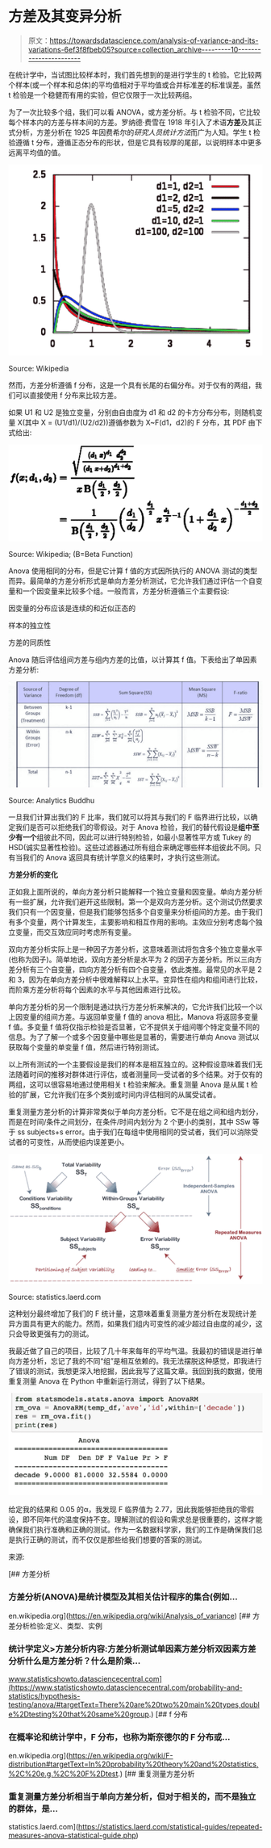 # 方差及其变异分析

> 原文：<https://towardsdatascience.com/analysis-of-variance-and-its-variations-6ef3f8fbeb05?source=collection_archive---------10----------------------->

在统计学中，当试图比较样本时，我们首先想到的是进行学生的 t 检验。它比较两个样本(或一个样本和总体)的平均值相对于平均值或合并标准差的标准误差。虽然 t 检验是一个稳健而有用的实验，但它仅限于一次比较两组。

为了一次比较多个组，我们可以看 ANOVA，或方差分析。与 t 检验不同，它比较每个样本内的方差与样本间的方差。罗纳德·费雪在 1918 年引入了术语**方差**及其正式分析，方差分析在 1925 年因费希尔的*研究人员统计方法*而广为人知。学生 t 检验遵循 t 分布，遵循正态分布的形状，但是它具有较厚的尾部，以说明样本中更多远离平均值的值。

![](img/be46600bf8a4965c0172df3180b84d9a.png)

Source: Wikipedia

然而，方差分析遵循 f 分布，这是一个具有长尾的右偏分布。对于仅有的两组，我们可以直接使用 f 分布来比较方差。

如果 U1 和 U2 是独立变量，分别由自由度为 d1 和 d2 的卡方分布分布，则随机变量 X(其中 X = (U1/d1)/(U2/d2))遵循参数为 X~F(d1，d2)的 F 分布，其 PDF 由下式给出:

![](img/8662514b22bbb0c4058484654702cbcc.png)

Source: Wikipedia; (B=Beta Function)

Anova 使用相同的分布，但是它计算 f 值的方式因所执行的 ANOVA 测试的类型而异。最简单的方差分析形式是单向方差分析测试，它允许我们通过评估一个自变量和一个因变量来比较多个组。一般而言，方差分析遵循三个主要假设:

因变量的分布应该是连续的和近似正态的

样本的独立性

方差的同质性

Anova 随后评估组间方差与组内方差的比值，以计算其 f 值。下表给出了单因素方差分析:

![](img/dc144ef16b864c2c1e826bb38784b6de.png)

Source: Analytics Buddhu

一旦我们计算出我们的 F 比率，我们就可以将其与我们的 F 临界进行比较，以确定我们是否可以拒绝我们的零假设。对于 Anova 检验，我们的替代假设是**组中至少有一个**组彼此不同，因此可以进行特别检验，如最小显著性平方或 Tukey 的 HSD(诚实显著性检验)。这些过滤器通过所有组合来确定哪些样本组彼此不同。只有当我们的 Anova 返回具有统计学意义的结果时，才执行这些测试。

**方差分析的变化**

正如我上面所说的，单向方差分析只能解释一个独立变量和因变量。单向方差分析有一些扩展，允许我们避开这些限制。第一个是双向方差分析。这个测试仍然要求我们只有一个因变量，但是我们能够包括多个自变量来分析组间的方差。由于我们有多个变量，两个计算发生，主要影响和相互作用的影响。主效应分别考虑每个独立变量，而交互效应同时考虑所有变量。

双向方差分析实际上是一种因子方差分析，这意味着测试将包含多个独立变量水平(也称为因子)。简单地说，双向方差分析是水平为 2 的因子方差分析。所以三向方差分析有三个自变量，四向方差分析有四个自变量，依此类推。最常见的水平是 2 和 3，因为在单向方差分析中很难解释以上水平。变异性在组内和组间进行比较，而阶乘方差分析将每个因素的水平与其他因素进行比较。

单向方差分析的另一个限制是通过执行方差分析来解决的，它允许我们比较一个以上因变量的组间方差。与返回单变量 f 值的 anova 相比，Manova 将返回多变量 f 值。多变量 f 值将仅指示检验是否显著，它不提供关于组间哪个特定变量不同的信息。为了了解一个或多个因变量中哪些是显著的，需要进行单向 Anova 测试以获取每个变量的单变量 f 值，然后进行特别测试。

以上所有测试的一个主要假设是我们的样本是相互独立的。这种假设意味着我们无法随着时间的推移对群体进行评估，或者测量同一受试者的多个结果。对于仅有的两组，这可以很容易地通过使用相关 t 检验来解决。重复测量 Anova 是从属 t 检验的扩展，它允许我们在多个类别或时间内评估相同的从属受试者。

重复测量方差分析的计算非常类似于单向方差分析。它不是在组之间和组内划分，而是在时间/条件之间划分，在条件/时间内划分为 2 个更小的类别，其中 SSw 等于 ss subjects+s error。由于我们在每组中使用相同的受试者，我们可以消除受试者的可变性，从而使组内误差更小。

![](img/cbfc3c22ddce8edf312b853313ee0d3a.png)

Source: statistics.laerd.com

这种划分最终增加了我们的 F 统计量，这意味着重复测量方差分析在发现统计差异方面具有更大的能力。然而，如果我们组内可变性的减少超过自由度的减少，这只会导致更强有力的测试。

我最近做了自己的项目，比较了几十年来每年的平均气温。我最初的错误是进行单向方差分析，忘记了我的不同“组”是相互依赖的。我无法摆脱这种感觉，即我进行了错误的测试，我想更深入地挖掘，因此我写了这篇文章。我回到我的数据，使用重复测量 Anova 在 Python 中重新运行测试，得到了以下结果。

![](img/d185a97260956bd1828b51945274fa2b.png)

给定我的结果和 0.05 的α，我发现 F 临界值为 2.77，因此我能够拒绝我的零假设，即不同年代的温度保持不变。理解测试的假设和需求总是很重要的，这样才能确保我们执行准确和正确的测试。作为一名数据科学家，我们的工作是确保我们总是执行正确的测试，而不仅仅是那些给我们想要的答案的测试。

来源:

[](https://en.wikipedia.org/wiki/Analysis_of_variance) [## 方差分析

### 方差分析(ANOVA)是统计模型及其相关估计程序的集合(例如…

en.wikipedia.org](https://en.wikipedia.org/wiki/Analysis_of_variance) [](https://www.statisticshowto.datasciencecentral.com/probability-and-statistics/hypothesis-testing/anova/#targetText=There%20are%20two%20main%20types,double%2Dtesting%20that%20same%20group.) [## 方差分析检验:定义、类型、实例

### 统计学定义>方差分析内容:方差分析测试单因素方差分析双因素方差分析什么是方差分析？什么是阶乘…

www.statisticshowto.datasciencecentral.com](https://www.statisticshowto.datasciencecentral.com/probability-and-statistics/hypothesis-testing/anova/#targetText=There%20are%20two%20main%20types,double%2Dtesting%20that%20same%20group.) [](https://en.wikipedia.org/wiki/F-distribution#targetText=In%20probability%20theory%20and%20statistics,%2C%20e.g.%2C%20F%2Dtest.) [## f 分布

### 在概率论和统计学中，F 分布，也称为斯奈德尔的 F 分布或…

en.wikipedia.org](https://en.wikipedia.org/wiki/F-distribution#targetText=In%20probability%20theory%20and%20statistics,%2C%20e.g.%2C%20F%2Dtest.) [](https://statistics.laerd.com/statistical-guides/repeated-measures-anova-statistical-guide.php) [## 重复测量方差分析

### 重复测量方差分析相当于单向方差分析，但对于相关的，而不是独立的群体，是…

statistics.laerd.com](https://statistics.laerd.com/statistical-guides/repeated-measures-anova-statistical-guide.php)
